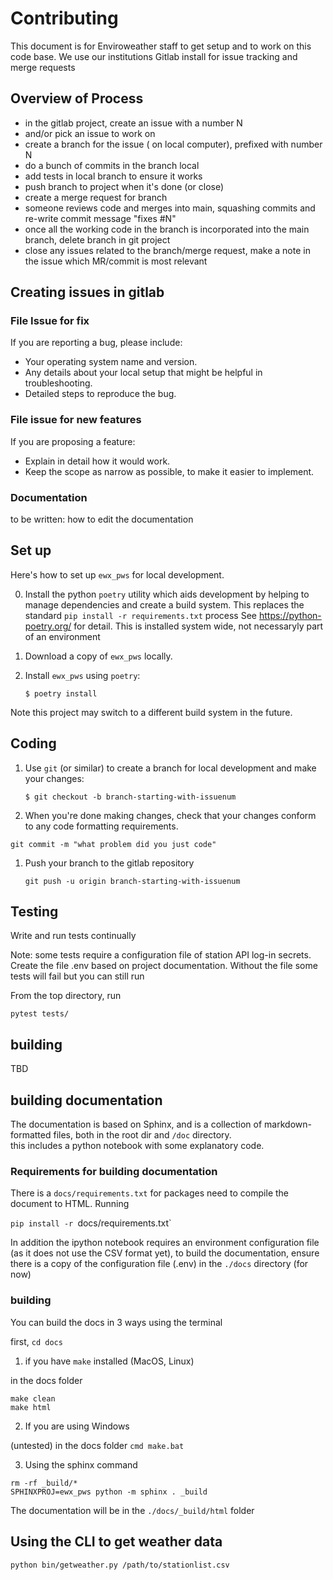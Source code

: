 # Contributing

This document is for Enviroweather staff to get setup and to work on this code base.   We use our institutions Gitlab install for issue tracking and merge requests

## Overview of Process

 - in the gitlab project, create an issue with a number N
 - and/or pick an issue to work on
 - create a branch for the issue ( on local computer), prefixed with number N
 - do a bunch of commits in the branch local
 - add tests in local branch to ensure it works
 - push branch to project when it's done (or close)
 - create a merge request for branch 
 - someone reviews code and merges into main, squashing commits and re-write commit message "fixes #N"
 - once all the working code in the branch is incorporated into the main branch, delete branch in git project
 - close any issues related to the branch/merge request, make a note in the issue which MR/commit is most relevant
 

## Creating issues in gitlab

### File Issue for fix

If you are reporting a bug, please include:

* Your operating system name and version.
* Any details about your local setup that might be helpful in troubleshooting.
* Detailed steps to reproduce the bug.

### File issue for new features

If you are proposing a feature:

* Explain in detail how it would work.
* Keep the scope as narrow as possible, to make it easier to implement.

### Documentation

to be written: how to edit the documentation


## Set up

Here's how to set up `ewx_pws` for local development.

0. Install the python `poetry` utility which aids development by helping to manage dependencies and create a build system.  This replaces the standard `pip install -r requirements.txt` process See https://python-poetry.org/ for detail.    This is installed system wide, not necessaryly part of an environment 
1. Download a copy of `ewx_pws` locally.
2. Install `ewx_pws` using `poetry`:

    ```console
    $ poetry install
    ```

Note this project may switch to a different build system in the future. 


## Coding

1. Use `git` (or similar) to create a branch for local development and make your changes:

    ```console
    $ git checkout -b branch-starting-with-issuenum
    ```

2. When you're done making changes, check that your changes conform to any code formatting requirements. 

`git commit -m "what problem did you just code"`

1.  Push your branch to the gitlab repository

    ```console
    git push -u origin branch-starting-with-issuenum
    ``` 

## Testing

Write and run tests continually

Note: some tests require a configuration file of station API log-in secrets.  Create the file .env based on project documentation.   Without the file some tests will fail but you can still run 

From the top directory, run

`pytest tests/`


## building

TBD

## building documentation

The documentation is based on Sphinx, and is a collection of markdown-formatted files, both in the root dir and `/doc` directory.  
this includes a python notebook with some explanatory code.   

### Requirements for building documentation

There is a `docs/requirements.txt` for packages need to compile the document to HTML.   Running

`pip install -r `docs/requirements.txt` 

In addition the ipython notebook requires an environment configuration file (as it does not use the CSV format yet), 
to build the documentation, ensure there is a copy of the configuration file (.env) in the `./docs` directory (for now)

### building

You can build the docs in 3 ways using the terminal

first, `cd docs`

1. if you have `make` installed (MacOS, Linux)

in the docs folder
```
make clean
make html
```

2. If you are using Windows

(untested)
in the docs folder `cmd make.bat`

3. Using the sphinx command

```
rm -rf _build/*
SPHINXPROJ=ewx_pws python -m sphinx . _build
```

The documentation will be in the `./docs/_build/html` folder


## Using the CLI to get weather data

`python bin/getweather.py /path/to/stationlist.csv`

